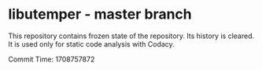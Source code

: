 # libutemper - master branch

This repository contains frozen state of the repository.
Its history is cleared. It is used only for static code
analysis with Codacy.

Commit Time: 1708757872